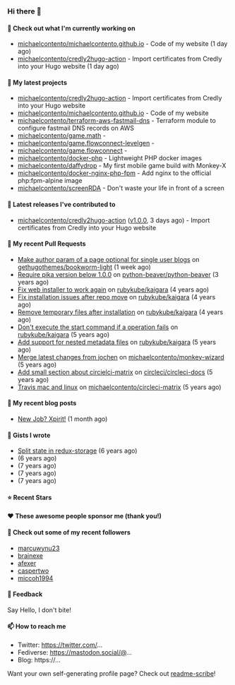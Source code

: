 ### Hi there 👋

#### 👷 Check out what I'm currently working on

- [michaelcontento/michaelcontento.github.io](https://github.com/michaelcontento/michaelcontento.github.io) - Code of my website (1 day ago)
- [michaelcontento/credly2hugo-action](https://github.com/michaelcontento/credly2hugo-action) - Import certificates from Credly into your Hugo website (1 day ago)

#### 🌱 My latest projects

- [michaelcontento/credly2hugo-action](https://github.com/michaelcontento/credly2hugo-action) - Import certificates from Credly into your Hugo website
- [michaelcontento/michaelcontento.github.io](https://github.com/michaelcontento/michaelcontento.github.io) - Code of my website
- [michaelcontento/terraform-aws-fastmail-dns](https://github.com/michaelcontento/terraform-aws-fastmail-dns) - Terraform module to configure fastmail DNS records on AWS
- [michaelcontento/game.math](https://github.com/michaelcontento/game.math) - 
- [michaelcontento/game.flowconnect-levelgen](https://github.com/michaelcontento/game.flowconnect-levelgen) - 
- [michaelcontento/game.flowconnect](https://github.com/michaelcontento/game.flowconnect) - 
- [michaelcontento/docker-php](https://github.com/michaelcontento/docker-php) - Lightweight PHP docker images
- [michaelcontento/daffydrop](https://github.com/michaelcontento/daffydrop) - My first mobile game build with Monkey-X
- [michaelcontento/docker-nginx-php-fpm](https://github.com/michaelcontento/docker-nginx-php-fpm) - Add nginx to the official php:fpm-alpine image
- [michaelcontento/screenRDA](https://github.com/michaelcontento/screenRDA) - Don&#39;t waste your life in front of a screen

#### 🔭 Latest releases I've contributed to

- [michaelcontento/credly2hugo-action](https://github.com/michaelcontento/credly2hugo-action) ([v1.0.0](https://github.com/michaelcontento/credly2hugo-action/releases/tag/v1.0.0), 3 days ago) - Import certificates from Credly into your Hugo website

#### 🔨 My recent Pull Requests

- [Make author param of a page optional for single user blogs](https://github.com/gethugothemes/bookworm-light/pull/30) on [gethugothemes/bookworm-light](https://github.com/gethugothemes/bookworm-light) (1 week ago)
- [Require pika version below 1.0.0](https://github.com/python-beaver/python-beaver/pull/433) on [python-beaver/python-beaver](https://github.com/python-beaver/python-beaver) (3 years ago)
- [Fix web installer to work again](https://github.com/rubykube/kaigara/pull/51) on [rubykube/kaigara](https://github.com/rubykube/kaigara) (4 years ago)
- [Fix installation issues after repo move](https://github.com/rubykube/kaigara/pull/48) on [rubykube/kaigara](https://github.com/rubykube/kaigara) (4 years ago)
- [Remove temporary files after installation](https://github.com/rubykube/kaigara/pull/46) on [rubykube/kaigara](https://github.com/rubykube/kaigara) (4 years ago)
- [Don&#39;t execute the start command if a operation fails](https://github.com/rubykube/kaigara/pull/45) on [rubykube/kaigara](https://github.com/rubykube/kaigara) (5 years ago)
- [Add support for nested metadata files](https://github.com/rubykube/kaigara/pull/44) on [rubykube/kaigara](https://github.com/rubykube/kaigara) (5 years ago)
- [Merge latest changes from jochen](https://github.com/michaelcontento/monkey-wizard/pull/19) on [michaelcontento/monkey-wizard](https://github.com/michaelcontento/monkey-wizard) (5 years ago)
- [Add small section about circielci-matrix](https://github.com/circleci/circleci-docs/pull/949) on [circleci/circleci-docs](https://github.com/circleci/circleci-docs) (5 years ago)
- [Travis mac and linux](https://github.com/michaelcontento/circleci-matrix/pull/22) on [michaelcontento/circleci-matrix](https://github.com/michaelcontento/circleci-matrix) (5 years ago)

#### 📜 My recent blog posts

- [New Job? Xpirit!](https://www.michaelcontento.de/en/blog/2022/09-xpirit-ist-es-geworden/) (1 month ago)

#### 📓 Gists I wrote

- [Split state in redux-storage](https://gist.github.com/fa1cde84e982efe7b7e7) (6 years ago)
- [](https://gist.github.com/b1b9d7cf18b8c30f6bad) (6 years ago)
- [](https://gist.github.com/4710e923973775c1594c) (7 years ago)
- [](https://gist.github.com/4db0397a9b0661ab2e55) (7 years ago)
- [](https://gist.github.com/b1272b27e555c56e93ff) (7 years ago)

#### ⭐ Recent Stars


#### ❤️ These awesome people sponsor me (thank you!)


#### 👯 Check out some of my recent followers

- [marcuwynu23](https://github.com/marcuwynu23)
- [brainexe](https://github.com/brainexe)
- [afexer](https://github.com/afexer)
- [caspertwo](https://github.com/caspertwo)
- [miccoh1994](https://github.com/miccoh1994)

#### 💬 Feedback

Say Hello, I don't bite!

#### 📫 How to reach me

- Twitter: https://twitter.com/...
- Fediverse: https://mastodon.social/@...
- Blog: https://...

Want your own self-generating profile page? Check out [readme-scribe](https://github.com/muesli/readme-scribe)!